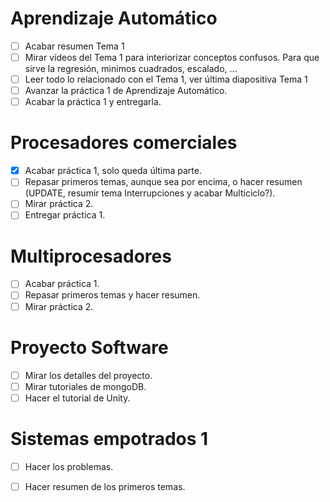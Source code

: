 # Aprendizaje Automático
- [ ] Acabar resumen Tema 1
- [ ] Mirar vídeos del Tema 1 para interiorizar conceptos confusos. Para que sirve la regresión, minimos cuadrados, escalado, ...
- [ ] Leer todo lo relacionado con el Tema 1, ver última diapositiva Tema 1
- [ ] Avanzar la práctica 1 de Aprendizaje Automático.
- [ ] Acabar la práctica 1 y entregarla.

# Procesadores comerciales
- [x] Acabar práctica 1, solo queda última parte.
- [ ] Repasar primeros temas, aunque sea por encima, o hacer resumen (UPDATE, resumir tema Interrupciones y acabar Multiciclo?).
- [ ] Mirar práctica 2.
- [ ] Entregar práctica 1.

# Multiprocesadores
- [ ] Acabar práctica 1.
- [ ] Repasar primeros temas y hacer resumen.
- [ ] Mirar práctica 2.

# Proyecto Software
- [ ] Mirar los detalles del proyecto.
- [ ] Mirar tutoriales de mongoDB.
- [ ] Hacer el tutorial de Unity.

# Sistemas empotrados 1
- [ ] Hacer los problemas.
- [ ] Hacer resumen de los primeros temas.

